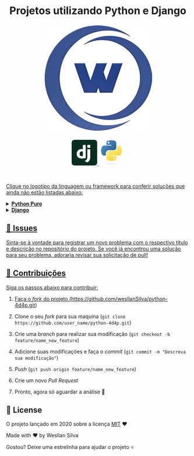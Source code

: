<h1 align="center">Projetos utilizando Python e Django</h1>
 
<!--Banner session-->
<p align="center">
  <img src="./img/wstack-logo-sf.png" alt="Wstack" tittle="Wstack Solution" width="300" height="300">
</p>
 
<p align="center">

  <!-- Django -->
  <a href="https://github.com/wesllanSilva/python-4d4p/Django">
    <img src="./img/django-icon.svg" alt="Django" tittle="Django" width="70" height="70">
  </a>
  <!-- Python -->
  <a href="https://github.com/wesllanSilva/python-4d4p/tree/main/Python/Controle_Financeiro">
    <img src="./img/python.svg" alt="python" tittle="Python" width="70" height="70">
</p><br>

Clique no logotipo da linguagem ou framework para conferir soluções que ainda não estão listadas abaixo:

<!-- Python -->
<details>
    <summary><strong>Python Puro</strong></summary>
    <br />
    <div align="left">
        <!-- Projetos com Python Puro -->
        <table border=1>
            <tr>
                <th colspan="3"><a href="https://github.com/wesllanSilva/python-4d4p/tree/main/Python/Controle_Financeiro">Projetos sem framework web</a></th>
            </tr>
            <tr>
                <th colspan="3"> Python</th>
            </tr>
            <tr>
                <th>Projeto</th>
                <th>Solução</th>
                <th>Status</th>
            </tr>
            <tr>
                <td>Sistema de Controle financeiro com Python</td>
                <td><a href="https://github.com/wesllanSilva/python-4d4p/blob/main/Python/Controle_Financeiro/README.md">Código</a></td>
                <td align="center">✔️</td>
            </tr>
            <tr>
                <td>Testes Com Python</td>
                <td><a href="https://github.com/wesllanSilva/python-4d4p/blob/main/Python/Teste/README.md">Código</a></td>
                <td align="center">✔️</td>
            </tr>                
        </table>                   
    </div>
</details>

<!-- Django -->
<details>
    <summary><strong>Django</strong></summary>
    <br />
    <div align="left">
        <!-- Projetos com Django -->
        <table border=1>
            <tr>
                <th colspan="3"><a href="https://github.com/wesllanSilva/python-4d4p/tree/main/Python/Controle_Financeiro">Projetos fullstack</a></th>
            </tr>
            <tr>
                <th colspan="3"> Django</th>
            </tr>
            <tr>
                <th>Projeto</th>
                <th>Solução</th>
                <th>Status</th>
            </tr>
            <tr>
                <td>Sistema Psicologo</td>
                <td><a href="https://github.com/wesllanSilva/python-4d4p/blob/main/Python/Controle_Financeiro/README.md">Código</a></td>
                <td align="center"></td>
            </tr>
            <tr>
                <td>Testes Com Django</td>
                <td><a href="https://github.com/wesllanSilva/python-4d4p/blob/main/Python/Teste/README.md">Código</a></td>
                <td align="center"></td>
            </tr>                
        </table>                   
    </div>
</details>


## 🐛 Issues

Sinta-se à vontade para registrar um novo problema com o respectivo título e descrição no repositório do projeto. Se você já encontrou uma solução para seu problema, adoraria revisar sua solicitação de pull!

## 🤝 Contribuições

Siga os passos abaixo para contribuir:

1. Faça o *fork* do projeto (<https://github.com/wesllanSilva/python-4d4p.git>)

2. Clone o seu *fork* para sua maquína (`git clone https://github.com/user_name/python-4d4p.git`)

3. Crie uma *branch* para realizar sua modificação (`git checkout -b feature/name_new_feature`)

4. Adicione suas modificações e faça o *commit* (`git commit -m "Descreva sua modificação"`)

5. *Push* (`git push origin feature/name_new_feature`)

6. Crie um novo *Pull Request*

7. Pronto, agora só aguardar a análise 🚀 

## 📜 License

O projeto lançado em 2020 sobre a licença [MIT](./LICENSE) ❤️ 

Made with ♥ by Wesllan Silva

Gostou? Deixe uma estrelinha para ajudar o projeto ⭐
